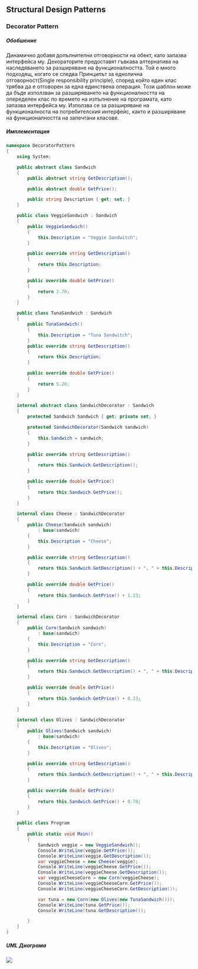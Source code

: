 ## Structural Design Patterns

### **Decorator Pattern** ###

##### Обобшение
Динамично добавя допълнителни отговорности на обект, като запазва интерфейса му.
Декораторите предоставят гъвкава алтернатива на наследяването за разширяване на функционалността.
Той е много подходящ, когато се следва Принципът за еднолична отговорност(Single responsibility principle), според който един клас трябва да е отговорен за една единствена операция.
Този шаблон може да бъде използван за разширяването на функционалността на опеределен клас по времето на изпълнение на програмата, като запазва интерфейса му.
Използва се за разширяване на функционалноста на потребителския интерфейс, както и разширяване на функционалността на запечтани класове.

##### Имплементация

```c#    
namespace DecoratorPattern
{
    using System;

    public abstract class Sandwich
    {
        public abstract string GetDescription();

        public abstract double GetPrice();

        public string Description { get; set; }
    }

    public class VeggieSandwich : Sandwich
    {
        public VeggieSandwich()
        {
            this.Description = "Veggie Sandwitch";
        }

        public override string GetDescription()
        {
            return this.Description;
        }

        public override double GetPrice()
        {
            return 2.70;
        }
    }

    public class TunaSandwich : Sandwich
    {
        public TunaSandwich()
        {
            this.Description = "Tuna Sandwitch";
        }
        public override string GetDescription()
        {
            return this.Description;
        }

        public override double GetPrice()
        {
            return 5.20;
        }
    }

    internal abstract class SandwichDecorator : Sandwich
    {
        protected Sandwich Sandwich { get; private set; }

        protected SandwichDecorator(Sandwich sandwich)
        {
            this.Sandwich = sandwich;
        }

        public override string GetDescription()
        {
            return this.Sandwich.GetDescription();
        }

        public override double GetPrice()
        {
            return this.Sandwich.GetPrice();
        }
    }

    internal class Cheese : SandwichDecorator
    {
        public Cheese(Sandwich sandwich)
            : base(sandwich)
        {
            this.Description = "Cheese";
        }

        public override string GetDescription()
        {
            return this.Sandwich.GetDescription() + ", " + this.Description;
        }

        public override double GetPrice()
        {
            return this.Sandwich.GetPrice() + 1.23;
        }
    }

    internal class Corn : SandwichDecorator
    {
        public Corn(Sandwich sandwich)
            : base(sandwich)
        {
            this.Description = "Corn";
        }

        public override string GetDescription()
        {
            return this.Sandwich.GetDescription() + ", " + this.Description;
        }

        public override double GetPrice()
        {
            return this.Sandwich.GetPrice() + 0.23;
        }
    }

    internal class Olives : SandwichDecorator
    {
        public Olives(Sandwich sandwich)
            : base(sandwich)
        {
            this.Description = "Olives";
        }

        public override string GetDescription()
        {
            return this.Sandwich.GetDescription() + ", " + this.Description;
        }

        public override double GetPrice()
        {
            return this.Sandwich.GetPrice() + 0.78;
        }
    }

    public class Program
    {
        public static void Main()
        {
            Sandwich veggie = new VeggieSandwich();
            Console.WriteLine(veggie.GetPrice());
            Console.WriteLine(veggie.GetDescription());
            var veggieCheese = new Cheese(veggie);
            Console.WriteLine(veggieCheese.GetPrice());
            Console.WriteLine(veggieCheese.GetDescription());
            var veggieCheeseCorn = new Corn(veggieCheese);
            Console.WriteLine(veggieCheeseCorn.GetPrice());
            Console.WriteLine(veggieCheeseCorn.GetDescription());

            var tuna = new Corn(new Olives(new TunaSandwich()));
            Console.WriteLine(tuna.GetPrice());
            Console.WriteLine(tuna.GetDescription());

        }
    }
}
```

##### UML Диаграма

![](https://upload.wikimedia.org/wikipedia/commons/thumb/e/e9/Decorator_UML_class_diagram.svg/400px-Decorator_UML_class_diagram.svg.png)
